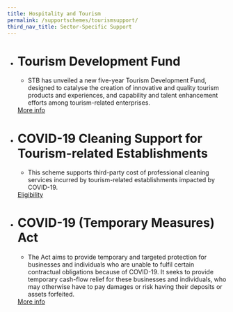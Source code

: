 ```yaml
---
title: Hospitality and Tourism 
permalink: /supportschemes/tourismsupport/
third_nav_title: Sector-Specific Support
---
```


<div class="gobizfinapplyTable">
  <ul class="gobizfinapplyTable-firstTable">
    <li class="gobizfinapplyTable-firstTable_table">
      <h1 class="gobizfinapplyTable-firstTable_table__header">Tourism Development Fund</h1>
      <ul class="gobizfinapplyTable-firstTable_table__options">
        <li>STB has unveiled a new five-year Tourism Development Fund, designed to catalyse the creation of innovative and quality tourism products and experiences, and capability and talent enhancement efforts among tourism-related enterprises.</li>
      </ul>
      <a href="https://go.gov.sg/tourism2"><div class="gobizfinapplyTable-firstTable_table__getstart">More info</div></a>
    </li>
  </ul>
</div>

<div class="gobizfinapplyTable">
  <ul class="gobizfinapplyTable-firstTable">
    <li class="gobizfinapplyTable-firstTable_table">
      <h1 class="gobizfinapplyTable-firstTable_table__header">COVID-19 Cleaning Support for Tourism-related Establishments</h1>
      <ul class="gobizfinapplyTable-firstTable_table__options">
        <li>This scheme supports third-party cost of professional cleaning services incurred by tourism-related establishments impacted by COVID-19.</li>
      </ul>
      <a href="https://go.gov.sg/tourism5"><div class="gobizfinapplyTable-firstTable_table__getstart">Eligibility</div></a>
    </li>
  </ul>
</div>

<div class="gobizfinapplyTable">
  <ul class="gobizfinapplyTable-firstTable">
    <li class="gobizfinapplyTable-firstTable_table">
      <h1 class="gobizfinapplyTable-firstTable_table__header">COVID-19 (Temporary Measures) Act</h1>
      <ul class="gobizfinapplyTable-firstTable_table__options">
        <li>The Act aims to provide temporary and targeted protection for businesses and individuals who are unable to fulfil certain contractual obligations because of COVID-19. It seeks to provide temporary cash-flow relief for these businesses and individuals, who may otherwise have to pay damages or risk having their deposits or assets forfeited.</li>
      </ul>
      <a href="https://go.gov.sg/tourism3"><div class="gobizfinapplyTable-firstTable_table__getstart">More info</div></a>
    </li>
  </ul>
</div>